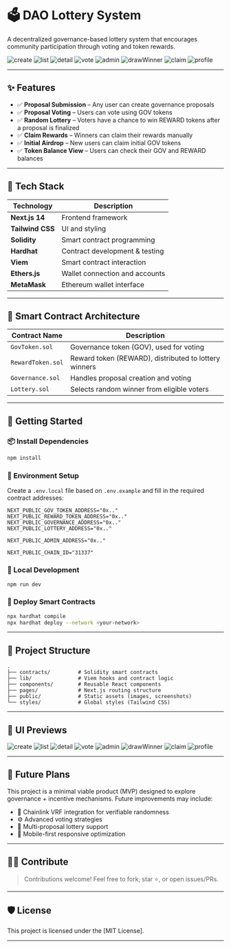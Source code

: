 # 🗳️ DAO Lottery System

A decentralized governance-based lottery system that encourages community participation through voting and token rewards.

![create](https://pic1.imgdb.cn/item/680b1e9d58cb8da5c8ca9f3f.png)
![list](https://pic1.imgdb.cn/item/680b1eec58cb8da5c8caa040.png)
![detail](https://pic1.imgdb.cn/item/680b1f8658cb8da5c8caa3de.png)
![vote](https://pic1.imgdb.cn/item/680b1f9d58cb8da5c8caa4ae.png)
![admin](https://pic1.imgdb.cn/item/680b207658cb8da5c8caa740.png)
![drawWinner](https://pic1.imgdb.cn/item/680b211058cb8da5c8caacfc.png)
![claim](https://pic1.imgdb.cn/item/680b215558cb8da5c8caafbc.png)
![profile](https://pic1.imgdb.cn/item/680b21ca58cb8da5c8cab059.png)

---

## ✨ Features

- ✅ **Proposal Submission** – Any user can create governance proposals
- ✅ **Proposal Voting** – Users can vote using GOV tokens
- ✅ **Random Lottery** – Voters have a chance to win REWARD tokens after a proposal is finalized
- ✅ **Claim Rewards** – Winners can claim their rewards manually
- ✅ **Initial Airdrop** – New users can claim initial GOV tokens
- ✅ **Token Balance View** – Users can check their GOV and REWARD balances

---

## 🧱 Tech Stack

| Technology       | Description                      |
|------------------|----------------------------------|
| **Next.js 14**   | Frontend framework               |
| **Tailwind CSS** | UI and styling                   |
| **Solidity**     | Smart contract programming       |
| **Hardhat**      | Contract development & testing   |
| **Viem**         | Smart contract interaction       |
| **Ethers.js**    | Wallet connection and accounts   |
| **MetaMask**     | Ethereum wallet interface        |

---

## 🧩 Smart Contract Architecture

| Contract Name      | Description                                       |
|--------------------|---------------------------------------------------|
| `GovToken.sol`     | Governance token (GOV), used for voting           |
| `RewardToken.sol`  | Reward token (REWARD), distributed to lottery winners |
| `Governance.sol`   | Handles proposal creation and voting              |
| `Lottery.sol`      | Selects random winner from eligible voters        |

---

## 🚀 Getting Started

### 📦 Install Dependencies

```bash
npm install
```

### 🔧 Environment Setup

Create a `.env.local` file based on `.env.example` and fill in the required contract addresses:

```env
NEXT_PUBLIC_GOV_TOKEN_ADDRESS="0x.."
NEXT_PUBLIC_REWARD_TOKEN_ADDRESS="0x.."
NEXT_PUBLIC_GOVERNANCE_ADDRESS="0x.."
NEXT_PUBLIC_LOTTERY_ADDRESS="0x.."

NEXT_PUBLIC_ADMIN_ADDRESS="0x.."

NEXT_PUBLIC_CHAIN_ID="31337"
```

### 🧪 Local Development

```bash
npm run dev
```

### 🔨 Deploy Smart Contracts

```bash
npx hardhat compile
npx hardhat deploy --network <your-network>
```

---

## 📁 Project Structure

```
.
├── contracts/         # Solidity smart contracts
├── lib/               # Viem hooks and contract logic
├── components/        # Reusable React components
├── pages/             # Next.js routing structure
├── public/            # Static assets (images, screenshots)
└── styles/            # Global styles (Tailwind CSS)
```

---

## 📸 UI Previews

![create](https://pic1.imgdb.cn/item/680b1e9d58cb8da5c8ca9f3f.png)
![list](https://pic1.imgdb.cn/item/680b1eec58cb8da5c8caa040.png)
![detail](https://pic1.imgdb.cn/item/680b1f8658cb8da5c8caa3de.png)
![vote](https://pic1.imgdb.cn/item/680b1f9d58cb8da5c8caa4ae.png)
![admin](https://pic1.imgdb.cn/item/680b207658cb8da5c8caa740.png)
![drawWinner](https://pic1.imgdb.cn/item/680b211058cb8da5c8caacfc.png)
![claim](https://pic1.imgdb.cn/item/680b215558cb8da5c8caafbc.png)
![profile](https://pic1.imgdb.cn/item/680b21ca58cb8da5c8cab059.png)

---

## 🎯 Future Plans

This project is a minimal viable product (MVP) designed to explore governance + incentive mechanisms. Future improvements may include:

- 🔐 Chainlink VRF integration for verifiable randomness
- ⚙️ Advanced voting strategies
- 🔄 Multi-proposal lottery support
- 📱 Mobile-first responsive optimization

---

## 🧑‍💻 Contribute

> Contributions welcome! Feel free to fork, star ⭐, or open issues/PRs.

---

## 🛡️ License

This project is licensed under the [MIT License].

---
